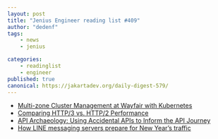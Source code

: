 ```yaml
---
layout: post
title: "Jenius Engineer reading list #409"
author: "dedenf"
tags:
    - news
    - jenius

categories:
    - readinglist
    - engineer
published: true
canonical: https://jakartadev.org/daily-digest-579/
---
```


- [Multi-zone Cluster Management at Wayfair with Kubernetes](https://tech.wayfair.com/2020/04/multi-zone-cluster-management-at-wayfair-with-kubernetes/)
- [Comparing HTTP/3 vs. HTTP/2 Performance](https://blog.cloudflare.com/http-3-vs-http-2/)
- [API Archaeology: Using Accidental APIs to Inform the API Journey ](https://nordicapis.com/api-archaeology-using-accidental-apis-to-inform-the-api-journey/)
- [How LINE messaging servers prepare for New Year’s traffic](https://engineering.linecorp.com/en/blog/how-line-messaging-servers-prepare-for-new-years-traffic/)
